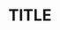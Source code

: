 ---
name: Other
about: Open an issue that is neither a bug report nor a feature/enhancement request
title: "TITLE"
labels: []
assignees: ''

---